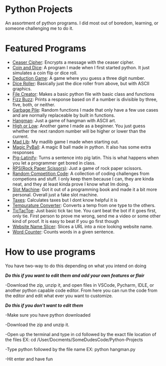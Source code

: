 # Python Projects
An assortment of python programs. I did most out of boredom, learning, or someone challenging me to do it.

# Featured Programs

* [Ceaser Cipher](https://github.com/kirby-b/Mini-Python-Projects/tree/main/CaesarCipher): Encrypts a message with the ceaser cipher.
* [Coin and Dice](https://github.com/kirby-b/Mini-Python-Projects/tree/main/CoinAndDice): A program I made when I first started python. It just simulates a coin flip or dice roll.
* [Deduction Game](https://github.com/kirby-b/Mini-Python-Projects/tree/main/DeductionGame): A game where you guess a three digit number.
* [Dice Roller](https://github.com/kirby-b/Mini-Python-Projects/tree/main/DiceRoller): Basically just the dice roller from above, but with ASCII graphics.
* [File Creator](https://github.com/kirby-b/Mini-Python-Projects/tree/main/FileCreation): Makes a basic python file with basic class and functions
* [Fizz Buzz](https://github.com/kirby-b/Mini-Python-Projects/tree/main/FizzBuzz): Prints a response based on if a number is divisible by three, five, both, or neither.
* [Garbage Pile](https://github.com/kirby-b/Mini-Python-Projects/tree/main/Garbage%20Pile): Random functions I made that only have a few use cases and are normally replaceable by built in functions.
* [Hangman](https://github.com/kirby-b/Mini-Python-Projects/tree/main/Hangman): Just a game of hangman with ASCII art.
* [High or Low](https://github.com/kirby-b/Mini-Python-Projects/tree/main/HighOrLow): Another game I made as a beginner. You just guess whether the next random number will be higher or lower than the current.
* [Mad Lib](https://github.com/kirby-b/Mini-Python-Projects/tree/main/MadLib): My madlib game I made when starting out.
* [Magic PyBall](https://github.com/kirby-b/Mini-Python-Projects/tree/main/MagicPyBall): A magic 8 ball made in python. It also has some extra responses
* [Pig-Latinify](https://github.com/kirby-b/Mini-Python-Projects/tree/main/Pig-Latinify): Turns a sentence into pig latin. This is what happens when you let a programmer get bored in class.
* [RPS(Rock Paper Scissors)](https://github.com/kirby-b/Mini-Python-Projects/tree/main/RPS): Just a game of rock paper scissors.
* [Random Competition Code](https://github.com/kirby-b/Mini-Python-Projects/tree/main/RandomCompetitionCode): A collection of coding challenges from competions and stuff. I only keep them because I can, they are kinda neat, and they at least kinda prove I know what Im doing.
* [Slot Machine](https://github.com/kirby-b/Mini-Python-Projects/tree/main/SlotMachine): Got it out of a programming book and made it a bit more personal. Overall just a fake slot machine.
* [Taxes](https://github.com/kirby-b/Mini-Python-Projects/tree/main/Taxes): Calculates taxes but I dont know helpful it is
* [Tempurature Converter](https://github.com/kirby-b/Mini-Python-Projects/tree/main/TempConvert): Converts a temp from one type to the others.
* [TicTacToe](https://github.com/kirby-b/Mini-Python-Projects/tree/main/TicTacToe): Just basic tick tac toe. You cant beat the bot if it goes first, only tie. First person to prove me wrong, send me a video or some other kind of proof. It is easy to beat if you go first though
* [Website Name Slicer](https://github.com/kirby-b/Mini-Python-Projects/tree/main/WebNameSlice): Slices a URL into a nice looking website name.
* [Word Counter](https://github.com/kirby-b/Mini-Python-Projects/tree/main/WordCounter): Counts words in a given sentence.

# How to use programs
You have two-way to do this depending on what you intend on doing

***Do this if you want to edit them and add your own features or flair***
   
-Download the zip, unzip it, and open files in VSCode, Pycharm, IDLE, or another python capable code editor. From here you can run the code from the editor and edit what ever you want to customize.

***Do this if you don't want to edit them***
   
-Make sure you have python downloaded

-Download the zip and unzip it.

-Open up the terminal and type in cd followed by the exact file location of the files EX: cd /User/Docments/SomeDudesCode/Python-Projects 

-Type python followed by the file name EX: python hangman.py

-Hit enter and have fun
